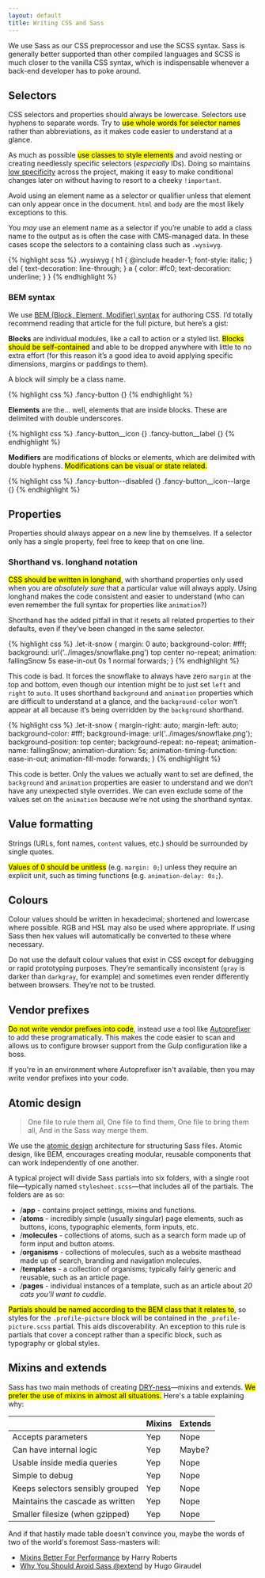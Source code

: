 ```yaml
---
layout: default
title: Writing CSS and Sass
---
```


We use Sass as our CSS preprocessor and use the SCSS syntax. Sass is generally better supported than other compiled languages and SCSS is much closer to the vanilla CSS syntax, which is indispensable whenever a back-end developer has to poke around. 

## Selectors

CSS selectors and properties should always be lowercase. Selectors use hyphens to separate words. Try to <mark>use whole words for selector names</mark> rather than abbreviations, as it makes code easier to understand at a glance.

As much as possible <mark>use classes to style elements</mark> and avoid nesting or creating needlessly specific selectors (*especially* IDs). Doing so maintains [low specificity](https://stuffandnonsense.co.uk/archives/images/specificitywars-05v2.jpg) across the project, making it easy to make conditional changes later on without having to resort to a cheeky `!important`. 

Avoid using an element name as a selector or qualifier unless that element can only appear once in the document. `html` and `body` are the most likely exceptions to this. 

You *may* use an element name as a selector if you’re unable to add a class name to the output as is often the case with CMS-managed data. In these cases scope the selectors to a containing class such as `.wysiwyg`.

{% highlight scss %}
.wysiwyg {
    h1 {
        @include header-1;
        font-style: italic;
    }
    del { text-decoration: line-through; }
    a {
        color: #fc0;
        text-decoration: underline;
    }
}
{% endhighlight %}

### BEM syntax

We use [BEM (Block, Element, Modifier) syntax](http://csswizardry.com/2013/01/mindbemding-getting-your-head-round-bem-syntax/) for authoring CSS. I’d totally recommend reading that article for the full picture, but here’s a gist:

**Blocks** are individual modules, like a call to action or a styled list. <mark>Blocks should be self-contained</mark> and able to be dropped anywhere with little to no extra effort (for this reason it’s a good idea to avoid applying specific dimensions, margins or paddings to them). 

A block will simply be a class name. 

{% highlight css %}
.fancy-button {}
{% endhighlight %}

**Elements** are the… well, elements that are inside blocks. These are delimited with double underscores. 

{% highlight css %}
.fancy-button__icon {}
.fancy-button__label {}
{% endhighlight %}

**Modifiers** are modifications of blocks or elements, which are delimited with double hyphens. <mark>Modifications can be visual or state related.</mark>

{% highlight css %}
.fancy-button--disabled {}
.fancy-button__icon--large {}
{% endhighlight %}

## Properties
Properties should always appear on a new line by themselves. If a selector only has a single property, feel free to keep that on one line.

### Shorthand vs. longhand notation
&zwnj;<mark>CSS should be written in longhand</mark>, with shorthand properties only used when you are *absolutely sure* that a particular value will always apply. Using longhand makes the code consistent and easier to understand (who can even remember the full syntax for properties like `animation`?) 

Shorthand has the added pitfall in that it resets all related properties to their defaults, even if they’ve been changed in the same selector. 

{% highlight css %}
.let-it-snow {
    margin: 0 auto;
    background-color: #fff;
    background: url('../images/snowflake.png') top center no-repeat;
    animation: fallingSnow 5s ease-in-out 0s 1 normal forwards;
}
{% endhighlight %}

This code is bad. It forces the snowflake to always have zero `margin` at the top and bottom, even though our intention might be to just set `left` and `right` to `auto`. It uses shorthand `background` and `animation` properties which are difficult to understand at a glance, and the `background-color` won’t appear at all because it’s being overridden by the `background` shorthand. 

{% highlight css %}
.let-it-snow {
    margin-right: auto;
    margin-left: auto;
    background-color: #fff;
    background-image: url('../images/snowflake.png');
    background-position: top center;
    background-repeat: no-repeat;
    animation-name: fallingSnow;
    animation-duration: 5s;
    animation-timing-function: ease-in-out;
    animation-fill-mode: forwards;
}
{% endhighlight %}

This code is better. Only the values we actually want to set are defined, the `background` and `animation` properties are easier to understand and we don’t have any unexpected style overrides. We can even exclude some of the values set on the `animation` because we’re not using the shorthand syntax.

## Value formatting
Strings (URLs, font names, `content` values, etc.) should be surrounded by single quotes. 

&zwnj;<mark>Values of 0 should be unitless</mark> (e.g. `margin: 0;`) unless they require an explicit unit, such as timing functions (e.g. `animation-delay: 0s;`).

## Colours
Colour values should be written in hexadecimal; shortened and lowercase where possible. RGB and HSL may also be used where appropriate. If using Sass then hex values will automatically be converted to these where necessary. 

Do not use the default colour values that exist in CSS except for debugging or rapid prototyping purposes. They’re semantically inconsistent (`gray` is darker than `darkgray`, for example) and sometimes even render differently between browsers. They’re not to be trusted.

## Vendor prefixes
&zwnj;<mark>Do not write vendor prefixes into code</mark>, instead use a tool like [Autoprefixer](https://github.com/postcss/autoprefixer) to add these programatically. This makes the code easier to scan and allows us to configure browser support from the Gulp configuration like a boss. 

If you're in an environment where Autoprefixer isn't available, then you may write vendor prefixes into your code.

## Atomic design
> One file to rule them all, One file to find them, One file to bring them all, And in the Sass way merge them.

We use the [atomic design](http://bradfrost.com/blog/post/atomic-web-design/) architecture for structuring Sass files. Atomic design, like BEM, encourages creating modular, reusable components that can work independently of one another. 

A typical project will divide Sass partials into six folders, with a single root file—typically named `stylesheet.scss`—that includes all of the partials. The folders are as so:

* /**app** - contains project settings, mixins and functions.
* /**atoms** - incredibly simple (usually singular) page elements,   such as buttons, icons, typographic elements, form inputs, etc.
* /**molecules** - collections of atoms, such as a search form made up of form input and button atoms.
* /**organisms** - collections of molecules, such as a website masthead made up of search, branding and navigation molecules. 
* /**templates** - a collection of organisms; typically fairly generic and reusable, such as an article page. 
* /**pages** - individual instances of a template, such as an article about *20 cats you’ll want to cuddle*. 

&zwnj;<mark>Partials should be named according to the BEM class that it relates to</mark>, so styles for the `.profile-picture` block will be contained in the `_profile-picture.scss` partial. This aids discoverability. An exception to this rule is partials that cover a concept rather than a specific block, such as typography or global styles.

## Mixins and extends
Sass has two main methods of creating [DRY-ness](https://en.wikipedia.org/wiki/Don't_repeat_yourself)—mixins and extends. <mark>We prefer the use of mixins in almost all situations.</mark> Here's a table explaining why:

|  |Mixins |Extends |
|:-|:------|:-------|
|Accepts parameters|Yep|Nope|
|Can have internal logic|Yep|Maybe?|
|Usable inside media queries|Yep|Nope|
|Simple to debug|Yep|Nope|
|Keeps selectors sensibly grouped|Yep|Nope|
|Maintains the cascade as written|Yep|Nope|
|Smaller filesize (when gzipped)|Yep|Nope|

And if that hastily made table doesn't convince you, maybe the words of two of the world's foremost Sass-masters will:

* [Mixins Better For Performance](http://csswizardry.com/2016/02/mixins-better-for-performance/) by Harry Roberts
* [Why You Should Avoid Sass @extend](https://www.sitepoint.com/avoid-sass-extend/) by Hugo Giraudel